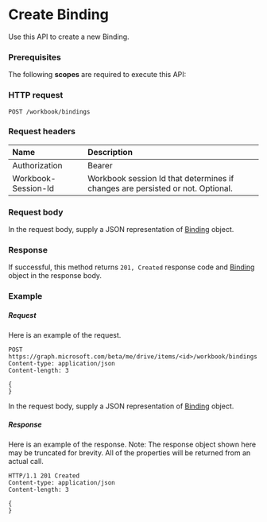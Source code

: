 # Create Binding

Use this API to create a new Binding.
### Prerequisites
The following **scopes** are required to execute this API: 
### HTTP request
<!-- { "blockType": "ignored" } -->
```http
POST /workbook/bindings

```
### Request headers
| Name       | Description|
|:---------------|:----------|
| Authorization  | Bearer <code>|
| Workbook-Session-Id  | Workbook session Id that determines if changes are persisted or not. Optional.|

### Request body
In the request body, supply a JSON representation of [Binding](../resources/binding.md) object.


### Response
If successful, this method returns `201, Created` response code and [Binding](../resources/binding.md) object in the response body.

### Example
##### Request
Here is an example of the request.
<!-- {
  "blockType": "request",
  "name": "create_binding_from_workbook"
}-->
```http
POST https://graph.microsoft.com/beta/me/drive/items/<id>/workbook/bindings
Content-type: application/json
Content-length: 3

{
}
```
In the request body, supply a JSON representation of [Binding](../resources/binding.md) object.
##### Response
Here is an example of the response. Note: The response object shown here may be truncated for brevity. All of the properties will be returned from an actual call.
<!-- {
  "blockType": "response",
  "truncated": true,
  "@odata.type": "microsoft.graph.binding"
} -->
```http
HTTP/1.1 201 Created
Content-type: application/json
Content-length: 3

{
}
```

<!-- uuid: 8fcb5dbc-d5aa-4681-8e31-b001d5168d79
2015-10-25 14:57:30 UTC -->
<!-- {
  "type": "#page.annotation",
  "description": "Create Binding",
  "keywords": "",
  "section": "documentation",
  "tocPath": ""
}-->